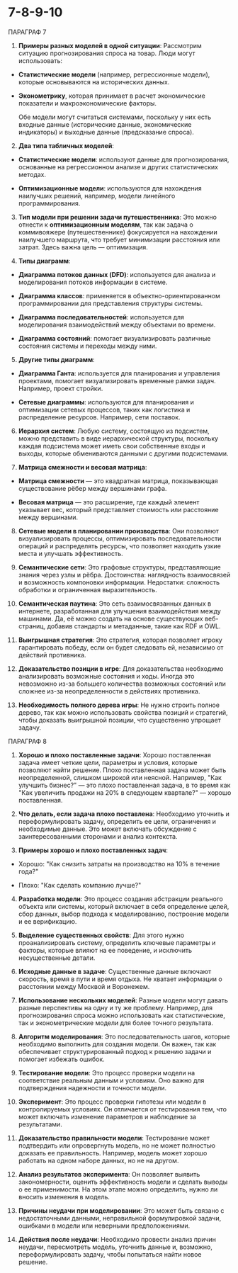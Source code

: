 # 7-8-9-10

ПАРАГРАФ 7


1. **Примеры разных моделей в одной ситуации**: Рассмотрим ситуацию прогнозирования спроса на товар. Люди могут использовать:

- **Статистические модели** (например, регрессионные модели), которые основываются на исторических данных.

- **Эконометрику**, которая принимает в расчет экономические показатели и макроэкономические факторы.

   Обе модели могут считаться системами, поскольку у них есть входные данные (исторические данные, экономические индикаторы) и выходные данные (предсказание спроса).
2. **Два типа табличных моделей**:

- **Статистические модели**: используют данные для прогнозирования, основанные на регрессионном анализе и других статистических методах.

- **Оптимизационные модели**: используются для нахождения наилучших решений, например, модели линейного программирования.

3. **Тип модели при решении задачи путешественника**: Это можно отнести к **оптимизационным моделям**, так как задача о коммивояжере (путешественнике) фокусируется на нахождении наилучшего маршрута, что требует минимизации расстояния или затрат. Здесь важна цель — оптимизация.

4. **Типы диаграмм**:

- **Диаграмма потоков данных (DFD)**: используется для анализа и моделирования потоков информации в системе.

- **Диаграмма классов**: применяется в объектно-ориентированном программировании для представления структуры системы.

- **Диаграмма последовательностей**: используется для моделирования взаимодействий между объектами во времени.

- **Диаграмма состояний**: помогает визуализировать различные состояния системы и переходы между ними.

5. **Другие типы диаграмм**: 

- **Диаграмма Ганта**: используется для планирования и управления проектами, помогает визуализировать временные рамки задач. Например, проект стройки.

- **Сетевые диаграммы**: используются для планирования и оптимизации сетевых процессов, таких как логистика и распределение ресурсов. Например, сети поставок.

6. **Иерархия систем**: Любую систему, состоящую из подсистем, можно представить в виде иерархической структуры, поскольку каждая подсистема может иметь свои собственные входы и выходы, которые обмениваются данными с другими подсистемами.

7. **Матрица смежности и весовая матрица**: 

- **Матрица смежности** — это квадратная матрица, показывающая существование рёбер между вершинами графа.

- **Весовая матрица** — это расширение, где каждый элемент указывает вес, который представляет стоимость или расстояние между вершинами.

8. **Сетевые модели в планировании производства**: Они позволяют визуализировать процессы, оптимизировать последовательности операций и распределять ресурсы, что позволяет находить узкие места и улучшать эффективность.

9. **Семантические сети**: Это графовые структуры, представляющие знания через узлы и рёбра. Достоинства: наглядность взаимосвязей и возможность компоновки информации. Недостатки: сложность обработки и ограниченная выразительность.

10. **Семантическая паутина**: Это сеть взаимосвязанных данных в интернете, разработанная для улучшения взаимодействия между машинами. Да, её можно создать на основе существующих веб-страниц, добавив стандарты и метаданные, такие как RDF и OWL.

11. **Выигрышная стратегия**: Это стратегия, которая позволяет игроку гарантировать победу, если он будет следовать ей, независимо от действий противника.

12. **Доказательство позиции в игре**: Для доказательства необходимо анализировать возможные состояния и ходы. Иногда это невозможно из-за большего количества возможных состояний или сложнее из-за неопределенности в действиях противника.

13. **Необходимость полного дерева игры**: Не нужно строить полное дерево, так как можно использовать свойства позиций и стратегий, чтобы доказать выигрышной позиции, что существенно упрощает задачу.



ПАРАГРАФ 8


1. **Хорошо и плохо поставленные задачи**: Хорошо поставленная задача имеет четкие цели, параметры и условия, которые позволяют найти решение. Плохо поставленная задача может быть неопределенной, слишком широкой или неясной. Например, "Как улучшить бизнес?" — это плохо поставленная задача, в то время как "Как увеличить продажи на 20% в следующем квартале?" — хорошо поставленная.

2. **Что делать, если задача плохо поставлена**: Необходимо уточнить и переформулировать задачу, определить ее цели, ограничения и необходимые данные. Это может включать обсуждение с заинтересованными сторонами и анализ контекста.

3. **Примеры хорошо и плохо поставленных задач**:

- Хорошо: "Как снизить затраты на производство на 10% в течение года?"

- Плохо: "Как сделать компанию лучше?"

4. **Разработка модели**: Это процесс создания абстракции реального объекта или системы, который включает в себя определение целей, сбор данных, выбор подхода к моделированию, построение модели и ее верификацию.

5. **Выделение существенных свойств**: Для этого нужно проанализировать систему, определить ключевые параметры и факторы, которые влияют на ее поведение, и исключить несущественные детали.

6. **Исходные данные в задаче**: Существенные данные включают скорость, время в пути и время отдыха. Не хватает информации о расстоянии между Москвой и Воронежем. 

7. **Использование нескольких моделей**: Разные модели могут давать разные перспективы на одну и ту же проблему. Например, для прогнозирования спроса можно использовать как статистические, так и эконометрические модели для более точного результата.

8. **Алгоритм моделирования**: Это последовательность шагов, которые необходимо выполнить для создания модели. Он важен, так как обеспечивает структурированный подход к решению задачи и помогает избежать ошибок.

9. **Тестирование модели**: Это процесс проверки модели на соответствие реальным данным и условиям. Оно важно для подтверждения надежности и точности модели.

10. **Эксперимент**: Это процесс проверки гипотезы или модели в контролируемых условиях. Он отличается от тестирования тем, что может включать изменение параметров и наблюдение за результатами.

11. **Доказательство правильности модели**: Тестирование может подтвердить или опровергнуть модель, но не может полностью доказать ее правильность. Например, модель может хорошо работать на одном наборе данных, но не на другом.

12. **Анализ результатов эксперимента**: Он позволяет выявить закономерности, оценить эффективность модели и сделать выводы о ее применимости. На этом этапе можно определить, нужно ли вносить изменения в модель.

13. **Причины неудачи при моделировании**: Это может быть связано с недостаточными данными, неправильной формулировкой задачи, ошибками в модели или неверными предположениями.

14. **Действия после неудачи**: Необходимо провести анализ причин неудачи, пересмотреть модель, уточнить данные и, возможно, переформулировать задачу, чтобы попытаться найти новое решение.
